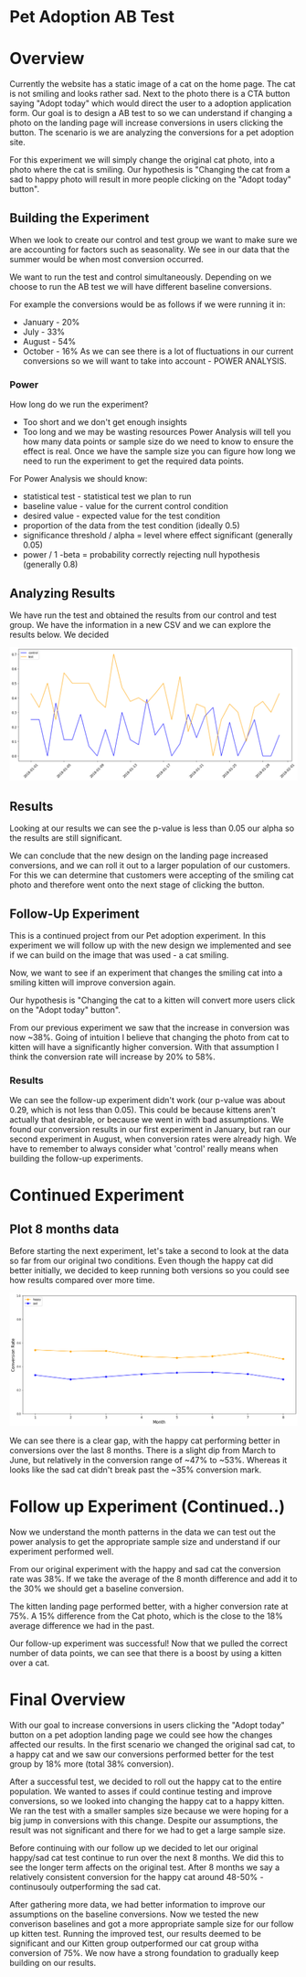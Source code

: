 # Pet Adoption AB Test

# Overview
Currently the website has a static image of a cat on the home page. The cat is not smiling and looks rather sad. Next to the photo there is a CTA button saying "Adopt today" which would direct the user to a adoption application form. Our goal is to design a AB test to so we can understand if changing a photo on the landing page will increase conversions in users clicking the button. The scenario is we are analyzing the conversions for a pet adoption site.

For this experiment we will simply change the original cat photo, into a photo where the cat is smiling. Our hypothesis is "Changing the cat from a sad to happy photo will result in more people clicking on the "Adopt today" button".

## Building the Experiment
When we look to create our control and test group we want to make sure we are accounting for factors such as seasonality. We see in our data that the summer would be when most conversion occurred.

We want to run the test and control simultaneously. Depending on we choose to run the AB test we will have different baseline conversions.

For example the conversions would be as follows if we were running it in:

- January - 20%
- July    - 33%
- August  - 54%
- October - 16%
As we can see there is a lot of fluctuations in our current conversions so we will want to take into account - POWER ANALYSIS.

### Power
How long do we run the experiment?

- Too short and we don't get enough insights
- Too long and we may be wasting resources
Power Analysis will tell you how many data points or sample size do we need to know to ensure the effect is real. Once we have the sample size you can figure how long we need to run the experiment to get the required data points.

For Power Analysis we should know:

- statistical test - statistical test we plan to run
- baseline value - value for the current control condition
- desired value - expected value for the test condition
- proportion of the data from the test condition (ideally 0.5)
- significance threshold / alpha = level where effect significant (generally 0.05)
- power / 1 -beta = probability correctly rejecting null hypothesis (generally 0.8)

## Analyzing Results

We have run the test and obtained the results from our control and test group. We have the information in a new CSV and we can explore the results below. We decided

![](https://github.com/jasonmchlee/statistical-analysis/blob/master/Pet%20Adoption%20AB%20Test/monthly%20conversions.png)

## Results
Looking at our results we can see the p-value is less than 0.05 our alpha so the results are still significant.

We can conclude that the new design on the landing page increased conversions, and we can roll it out to a larger population of our customers. For this we can determine that customers were accepting of the smiling cat photo and therefore went onto the next stage of clicking the button.

## Follow-Up Experiment
This is a continued project from our Pet adoption experiment. In this experiment we will follow up with the new design we implemented and see if we can build on the image that was used - a cat smiling.

Now, we want to see if an experiment that changes the smiling cat into a smiling kitten will improve conversion again.

Our hypothesis is "Changing the cat to a kitten will convert more users click on the "Adopt today" button".

From our previous experiment we saw that the increase in conversion was now ~38%. Going of intuition I believe that changing the photo from cat to kitten will have a significantly higher conversion. With that assumption I think the conversion rate will increase by 20% to 58%.

### Results
We can see the follow-up experiment didn't work (our p-value was about 0.29, which is not less than 0.05). This could be because kittens aren't actually that desirable, or because we went in with bad assumptions. We found our conversion results in our first experiment in January, but ran our second experiment in August, when conversion rates were already high. We have to remember to always consider what 'control' really means when building the follow-up experiments.

# Continued Experiment
## Plot 8 months data
Before starting the next experiment, let's take a second to look at the data so far from our original two conditions. Even though the happy cat did better initially, we decided to keep running both versions so you could see how results compared over more time.

![](https://github.com/jasonmchlee/statistical-analysis/blob/master/Pet%20Adoption%20AB%20Test/experiment_8months.png)

We can see there is a clear gap, with the happy cat performing better in conversions over the last 8 months. There is a slight dip from March to June, but relatively in the conversion range of ~47% to ~53%. Whereas it looks like the sad cat didn't break past the ~35% conversion mark.

# Follow up Experiment (Continued..)

Now we understand the month patterns in the data we can test out the power analysis to get the appropriate sample size and understand if our experiment performed well.

From our original experiment with the happy and sad cat the conversion rate was 38%. If we take the average of the 8 month difference and add it to the 30% we should get a baseline conversion.

The kitten landing page performed better, with a higher conversion rate at 75%. A 15% difference from the Cat photo, which is the close to the 18% average difference we had in the past.

Our follow-up experiment was successful! Now that we pulled the correct number of data points, we can see that there is a boost by using a kitten over a cat.

# Final Overview

With our goal to increase conversions in users clicking the "Adopt today" button on a pet adoption landing page we could see how the changes affected our results. In the first scenario we changed the original sad cat, to a happy cat and we saw our conversions performed better for the test group by 18% more (total 38% conversion).

After a successful test, we decided to roll out the happy cat to the entire population. We wanted to asses if could continue testing and improve conversions, so we looked into changing the happy cat to a happy kitten. We ran the test with a smaller samples size because we were hoping for a big jump in conversions with this change. Despite our assumptions, the result was not significant and there for we had to get a large sample size.

Before continuing with our follow up we decided to let our original happy/sad cat test continue to run over the next 8 months. We did this to see the longer term affects on the original test. After 8 months we say a relatively consistent conversion for the happy cat around 48-50% - continusouly outperforming the sad cat.

After gathering more data, we had better information to improve our assumptions on the baseline conversions. Now we tested the new converison baselines and got a more appropriate sample size for our follow up kitten test. Running the improved test, our results deemed to be significant and our Kitten group outperformed our cat group witha conversion of 75%. We now have a strong foundation to gradually keep building on our results.
